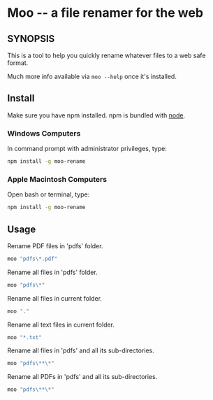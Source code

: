 Moo -- a file renamer for the web
==============================

## SYNOPSIS

This is a tool to help you quickly rename whatever files to a web safe format.

Much more info available via `moo --help` once it's installed.

## Install

Make sure you have npm installed. npm is bundled with [node](http://nodejs.org/download/).

### Windows Computers

In command prompt with administrator privileges, type:

```sh
npm install -g moo-rename
```

### Apple Macintosh Computers

Open bash or terminal, type:

```sh
npm install -g moo-rename
```

## Usage

Rename PDF files in 'pdfs' folder.
```sh
moo "pdfs\*.pdf"
```

Rename all files in 'pdfs' folder.
```sh
moo "pdfs\*"
```

Rename all files in current folder.
```sh
moo "."
```

Rename all text files in current folder.
```sh
moo "*.txt"
```

Rename all files in 'pdfs' and all its sub-directories.
```sh
moo "pdfs\**\*"
```

Rename all PDFs in 'pdfs' and all its sub-directories.
```sh
moo "pdfs\**\*"
```
